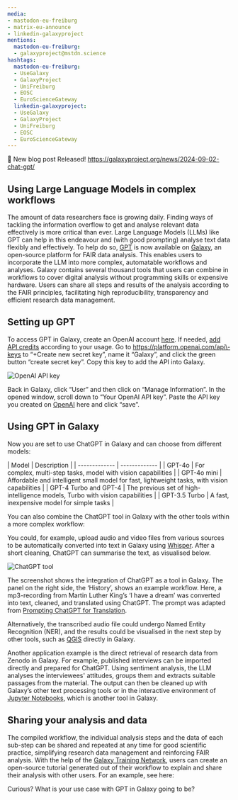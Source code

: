 ```yaml
---
media:
- mastodon-eu-freiburg
- matrix-eu-announce
- linkedin-galaxyproject
mentions:
  mastodon-eu-freiburg:
  - galaxyproject@mstdn.science
hashtags:
  mastodon-eu-freiburg:
  - UseGalaxy
  - GalaxyProject
  - UniFreiburg
  - EOSC
  - EuroScienceGateway
  linkedin-galaxyproject:
  - UseGalaxy
  - GalaxyProject
  - UniFreiburg
  - EOSC
  - EuroScienceGateway
---
```

📝 New blog post Released!
https://galaxyproject.org/news/2024-09-02-chat-gpt/

Using Large Language Models in complex workflows
------------------------------------------------

The amount of data researchers face is growing daily. Finding ways of tackling the information overflow to get and analyse relevant data effectively is more critical than ever. Large Language Models (LLMs) like GPT can help in this endeavour and (with good prompting) analyse text data flexibly and effectively.
To help do so, [GPT](https://usegalaxy.eu/root?tool_id=chatgpt_openai_api) is now available on [Galaxy](https://usegalaxy.eu/), an open\-source platform for FAIR data analysis. This enables users to incorporate the LLM into more complex, automatable workflows and analyses. Galaxy contains several thousand tools that users can combine in workflows to cover digital analysis without programming skills or expensive hardware. Users can share all steps and results of the analysis according to the FAIR principles, facilitating high reproducibility, transparency and efficient research data management.

Setting up GPT
--------------

To access GPT in Galaxy, create an OpenAI account [here](https://platform.openai.com/signup). If needed, [add API credits](https://platform.openai.com/settings/organization/billing) according to your usage. Go to https://platform.openai.com/api\-keys to “\+Create new secret key”, name it “Galaxy”, and click the green button “create secret key”. Copy this key to add the API into Galaxy.

![OpenAI API key](https://github.com/user-attachments/assets/9424a44d-11e3-4594-bca9-d759c67956bd)

Back in Galaxy, click “User” and then click on “Manage Information”. In the opened window, scroll down to “Your OpenAI API key”. Paste the API key you created on [OpenAI](https://platform.openai.com/api-keys) here and click “save”.

Using GPT in Galaxy
-------------------

Now you are set to use ChatGPT in Galaxy and can choose from different models:

\| Model \| Description \|
\| \-\-\-\-\-\-\-\-\-\-\-\-\- \| \-\-\-\-\-\-\-\-\-\-\-\-\- \|
\| GPT\-4o \| For complex, multi\-step tasks, model with vision capabilities \|
\| GPT\-4o mini \| Affordable and intelligent small model for fast, lightweight tasks, with vision capabilities \|
\| GPT\-4 Turbo and GPT\-4 \| The previous set of high\-intelligence models, Turbo with vision capabilities \|
\| GPT\-3\.5 Turbo \| A fast, inexpensive model for simple tasks \|

You can also combine the ChatGPT tool in Galaxy with the other tools within a more complex workflow:

You could, for example, upload audio and video files from various sources to be automatically converted into text in Galaxy using [Whisper](https://usegalaxy.eu/?tool_id=whisper). After a short cleaning, ChatGPT can summarise the text, as visualised below.

![ChatGPT tool](https://github.com/user-attachments/assets/bd1a82d5-be79-464f-8f57-9fe5487e2abf)

The screenshot shows the integration of ChatGPT as a tool in Galaxy. The panel on the right side, the ‘History’, shows an example workflow. Here, a mp3\-recording from Martin Luther King’s ‘I have a dream’ was converted into text, cleaned, and translated using ChatGPT. The prompt was adapted from [Prompting ChatGPT for Translation](https://doi.org/10.48550/arXiv.2403.00127).

Alternatively, the transcribed audio file could undergo Named Entity Recognition (NER), and the results could be visualised in the next step by other tools, such as [QGIS](https://usegalaxy.eu/root?tool_id=interactive_tool_qgis) directly in Galaxy.

Another application example is the direct retrieval of research data from Zenodo in Galaxy. For example, published interviews can be imported directly and prepared for ChatGPT. Using sentiment analysis, the LLM analyses the interviewees' attitudes, groups them and extracts suitable passages from the material. The output can then be cleaned up with Galaxy’s other text processing tools or in the interactive environment of [Jupyter Notebooks](https://usegalaxy.eu/?tool_id=interactive_tool_jupyter_notebook), which is another tool in Galaxy.

Sharing your analysis and data
------------------------------

The compiled workflow, the individual analysis steps and the data of each sub\-step can be shared and repeated at any time for good scientific practice, simplifying research data management and reinforcing FAIR analysis. With the help of the [Galaxy Training Network](https://training.galaxyproject.org/), users can create an open\-source tutorial generated out of their workflow to explain and share their analysis with other users. For an example, see here:

Curious? What is your use case with GPT in Galaxy going to be?